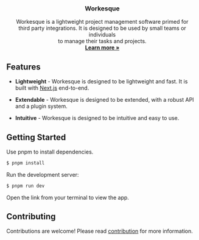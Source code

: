 <p align="center">
  <h3 align="center">Workesque</h3>
  
  <p align="center">
  Workesque is a lightweight project management software primed for <br />third party integrations. It is designed to be used by small teams or individuals <br />to manage their tasks and projects.
  <br />
  <a href="https://workesque.akkhayar.com"><strong>Learn more »</strong></a>
  </p>
</p>

## Features

- **Lightweight** - Workesque is designed to be lightweight and fast. It is built with [Next.js](https://nextjs.com) end-to-end.

- **Extendable** - Workesque is designed to be extended, with a robust API and a plugin system.

- **Intuitive** - Workesque is designed to be intuitive and easy to use.

## Getting Started

Use pnpm to install dependencies.

```bash
$ pnpm install
```

Run the development server:

```bash
$ pnpm run dev
```

Open the link from your terminal to view the app.

## Contributing

Contributions are welcome! Please read [contribution](https://docs.akkhayar.com/community/contribution) for more information.
